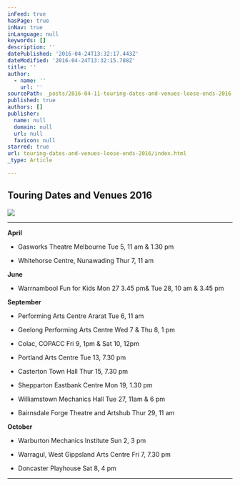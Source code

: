 ```yaml
---
inFeed: true
hasPage: true
inNav: true
inLanguage: null
keywords: []
description: ''
datePublished: '2016-04-24T13:32:17.443Z'
dateModified: '2016-04-24T13:32:15.788Z'
title: ''
author:
  - name: ''
    url: ''
sourcePath: _posts/2016-04-11-touring-dates-and-venues-loose-ends-2016.md
published: true
authors: []
publisher:
  name: null
  domain: null
  url: null
  favicon: null
starred: true
url: touring-dates-and-venues-loose-ends-2016/index.html
_type: Article

---
```

## Touring Dates and Venues 2016
![](https://s3-us-west-2.amazonaws.com/the-grid-img/p/5af06380f7b49f0fa3daef0d9d218dd8cafd8557.jpg)

****

**April**

* Gasworks Theatre Melbourne Tue 5, 11 am & 1.30 pm

* Whitehorse Centre, Nunawading Thur 7, 11 am

**June**

* Warrnambool Fun for Kids Mon 27 3.45 pm& Tue 28, 10 am & 3.45 pm

**September**

* Performing Arts Centre Ararat Tue 6, 11 am

* Geelong Performing Arts Centre Wed 7 & Thu 8, 1 pm

* Colac, COPACC Fri 9, 1pm & Sat 10, 12pm

* Portland Arts Centre Tue 13, 7.30 pm

* Casterton Town Hall Thur 15, 7.30 pm

* Shepparton Eastbank Centre Mon 19, 1.30 pm

* Williamstown Mechanics Hall Tue 27, 11am & 6 pm

* Bairnsdale Forge Theatre and Artshub Thur 29, 11 am

**October**

* Warburton Mechanics Institute Sun 2, 3 pm

* Warragul, West Gippsland Arts Centre Fri 7, 7.30 pm

* Doncaster Playhouse Sat 8, 4 pm

****